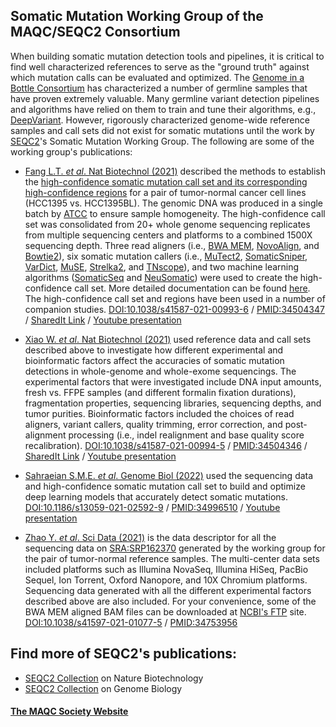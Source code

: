 ## Somatic Mutation Working Group of the MAQC/SEQC2 Consortium

When building somatic mutation detection tools and pipelines, it is critical to find well characterized references to serve as the "ground truth" against which mutation calls can be evaluated and optimized. The [Genome in a Bottle Consortium](https://www.nist.gov/programs-projects/genome-bottle) has characterized a number of germline samples that have proven extremely valuable. Many germline variant detection pipelines and algorithms have relied on them to train and tune their algorithms, e.g., [DeepVariant](https://github.com/google/deepvariant). However, rigorously characterized genome-wide reference samples and call sets did not exist for somatic mutations until the work by [SEQC2](https://www.fda.gov/science-research/bioinformatics-tools/microarraysequencing-quality-control-maqcseqc#MAQC_IV)'s Somatic Mutation Working Group. The following are some of the working group's publications:

  * [Fang L.T. _et al_. Nat Biotechnol (2021)](https://doi.org/10.1038/s41587-021-00993-6) described the methods to establish the [high-confidence somatic mutation call set and its corresponding high-confidence regions](https://ftp-trace.ncbi.nlm.nih.gov/ReferenceSamples/seqc/Somatic_Mutation_WG/release/latest/) for a pair of tumor-normal cancer cell lines (HCC1395 vs. HCC1395BL). The genomic DNA was produced in a single batch by [ATCC](https://www.atcc.org/) to ensure sample homogeneity. The high-confidence call set was consolidated from 20+ whole genome sequencing replicates from multiple sequencing centers and platforms to a combined 1500X sequencing depth. Three read aligners (i.e., [BWA MEM](https://arxiv.org/abs/1303.3997), [NovoAlign](http://www.novocraft.com/), and [Bowtie2](https://doi.org/10.1038/nmeth.1923)), six somatic mutation callers (i.e., [MuTect2](https://doi.org/10.1101/861054), [SomaticSniper](http://dx.doi.org/10.1093/bioinformatics/btr665), [VarDict](http://dx.doi.org/10.1093/nar/gkw227), [MuSE](http://dx.doi.org/10.1186/s13059-016-1029-6), [Strelka2](https://doi.org/10.1038/s41592-018-0051-x), and [TNscope](https://doi.org/10.1101/250647)), and two machine learning algorithms ([SomaticSeq](http://dx.doi.org/10.1186/s13059-015-0758-2) and [NeuSomatic](https://doi.org/10.1038/s41467-019-09027-x)) were used to create the high-confidence call set. More detailed documentation can be found [here](https://bit.ly/SEQC2). The high-confidence call set and regions have been used in a number of companion studies. [DOI:10.1038/s41587-021-00993-6](http://doi.org/10.1038/s41587-021-00993-6) / [PMID:34504347](http://identifiers.org/pubmed:34504347) / [SharedIt Link](https://rdcu.be/cxs3D) / [Youtube presentation](https://youtu.be/nn0BOAONRe8)

  * [Xiao W. _et al_. Nat Biotechnol (2021)](https://doi.org/10.1038/s41587-021-00994-5) used reference data and call sets described above to investigate how different experimental and bioinformatic factors affect the accuracies of somatic mutation detections in whole-genome and whole-exome sequencings. The experimental factors that were investigated include DNA input amounts, fresh vs. FFPE samples (and different formalin fixation durations), fragmentation properties, sequencing libraries, sequencing depths, and tumor purities. Bioinformatic factors included the choices of read aligners, variant callers, quality trimming, error correction, and post-alignment processing (i.e., indel realignment and base quality score recalibration). [DOI:10.1038/s41587-021-00994-5](http://doi.org/10.1038/s41587-021-00994-5) / [PMID:34504346](http://identifiers.org/pubmed:34504346) / [SharedIt Link](https://rdcu.be/cxASG) / [Youtube presentation](https://youtu.be/txYQ-UUlvis)

  * [Sahraeian S.M.E. _et al_. Genome Biol (2022)](https://doi.org/10.1186/s13059-021-02592-9) used the sequencing data and high-confidence somatic mutation call set to build and optimize deep learning models that accurately detect somatic mutations. [DOI:10.1186/s13059-021-02592-9](https://doi.org/10.1186/s13059-021-02592-9) / [PMID:34996510](http://identifiers.org/pubmed:34996510) / [Youtube presentation](https://youtu.be/gZADQ3k0oRo)

  * [Zhao Y. _et al_. Sci Data (2021)](https://doi.org/10.1038/s41597-021-01077-5) is the data descriptor for all the sequencing data on [SRA:SRP162370](https://identifiers.org/ncbi/insdc.sra:SRP162370) generated by the working group for the pair of tumor-normal reference samples. The multi-center data sets included platforms such as Illumina NovaSeq, Illumina HiSeq, PacBio Sequel, Ion Torrent, Oxford Nanopore, and 10X Chromium platforms. Sequencing data generated with all the different experimental factors described above are also included. For your convenience, some of the BWA MEM aligned BAM files can be downloaded at [NCBI's FTP](https://ftp-trace.ncbi.nlm.nih.gov/ReferenceSamples/seqc/Somatic_Mutation_WG/data/) site. [DOI:10.1038/s41597-021-01077-5](https://doi.org/10.1038/s41597-021-01077-5) / [PMID:34753956](http://identifiers.org/pubmed:34753956)


## Find more of SEQC2's publications:
  * [SEQC2 Collection](https://www.nature.com/collections/seqc2) on Nature Biotechnology
  * [SEQC2 Collection](https://www.biomedcentral.com/collections/SEQC2-article-collection) on Genome Biology


#### [The MAQC Society Website](https://themaqc.org/)
